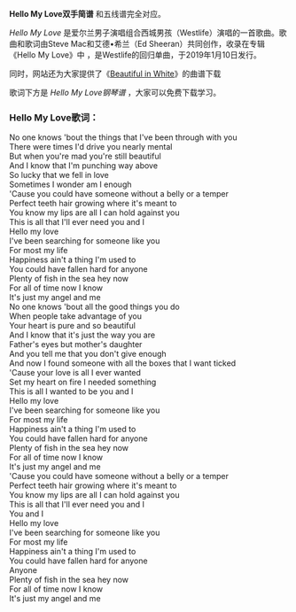 

**Hello My Love双手简谱** 和五线谱完全对应。

_Hello My Love_ 是爱尔兰男子演唱组合西城男孩（Westlife）演唱的一首歌曲。歌曲和歌词由Steve Mac和艾德•希兰（Ed
Sheeran）共同创作，收录在专辑《Hello My Love》中 ，是Westlife的回归单曲，于2019年1月10日发行。

同时，网站还为大家提供了《[Beautiful in White](Music-1687-Beautiful-in-White-西域男孩.html
"Beautiful in White")》的曲谱下载

歌词下方是 _Hello My Love钢琴谱_ ，大家可以免费下载学习。

### Hello My Love歌词：

No one knows 'bout the things that I've been through with you  
There were times I'd drive you nearly mental  
But when you're mad you're still beautiful  
And I know that I'm punching way above  
So lucky that we fell in love  
Sometimes I wonder am I enough  
'Cause you could have someone without a belly or a temper  
Perfect teeth hair growing where it's meant to  
You know my lips are all I can hold against you  
This is all that I'll ever need you and I  
Hello my love  
I've been searching for someone like you  
For most my life  
Happiness ain't a thing I'm used to  
You could have fallen hard for anyone  
Plenty of fish in the sea hey now  
For all of time now I know  
It's just my angel and me  
No one knows 'bout all the good things you do  
When people take advantage of you  
Your heart is pure and so beautiful  
And I know that it's just the way you are  
Father's eyes but mother's daughter  
And you tell me that you don't give enough  
And now I found someone with all the boxes that I want ticked  
'Cause your love is all I ever wanted  
Set my heart on fire I needed something  
This is all I wanted to be you and I  
Hello my love  
I've been searching for someone like you  
For most my life  
Happiness ain't a thing I'm used to  
You could have fallen hard for anyone  
Plenty of fish in the sea hey now  
For all of time now I know  
It's just my angel and me  
'Cause you could have someone without a belly or a temper  
Perfect teeth hair growing where it's meant to  
You know my lips are all I can hold against you  
This is all that I'll ever need you and I  
You and I  
Hello my love  
I've been searching for someone like you  
For most my life  
Happiness ain't a thing I'm used to  
You could have fallen hard for anyone  
Anyone  
Plenty of fish in the sea hey now  
For all of time now I know  
It's just my angel and me

